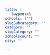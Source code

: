```yaml
---
title: |
   Zωγραφική
schools: [""]
slugSubcategory: ""
category: ""
slugCategory: ""
schoolscount: ""
city: ""

---
```


